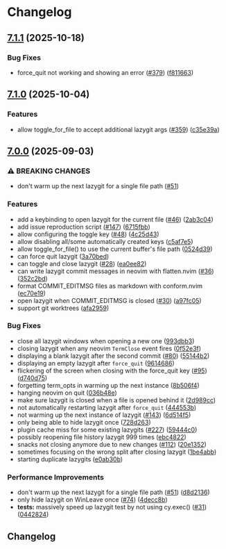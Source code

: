 # Changelog

## [7.1.1](https://github.com/mikavilpas/tsugit.nvim/compare/v7.1.0...v7.1.1) (2025-10-18)


### Bug Fixes

* force_quit not working and showing an error ([#379](https://github.com/mikavilpas/tsugit.nvim/issues/379)) ([f811663](https://github.com/mikavilpas/tsugit.nvim/commit/f811663a60a7aa85b75e2bb2327e1f17482c6ad3))

## [7.1.0](https://github.com/mikavilpas/tsugit.nvim/compare/v7.0.0...v7.1.0) (2025-10-04)


### Features

* allow toggle_for_file to accept additional lazygit args ([#359](https://github.com/mikavilpas/tsugit.nvim/issues/359)) ([c35e39a](https://github.com/mikavilpas/tsugit.nvim/commit/c35e39afcdf4923ce1124f214f9f345f3afcddad))

## [7.0.0](https://github.com/mikavilpas/tsugit.nvim/compare/v6.4.1...v7.0.0) (2025-09-03)


### ⚠ BREAKING CHANGES

* don't warm up the next lazygit for a single file path ([#51](https://github.com/mikavilpas/tsugit.nvim/issues/51))

### Features

* add a keybinding to open lazygit for the current file ([#46](https://github.com/mikavilpas/tsugit.nvim/issues/46)) ([2ab3c04](https://github.com/mikavilpas/tsugit.nvim/commit/2ab3c0401e0466e53c9bf4f77aacaf33b31c5799))
* add issue reproduction script ([#147](https://github.com/mikavilpas/tsugit.nvim/issues/147)) ([6715fbb](https://github.com/mikavilpas/tsugit.nvim/commit/6715fbb5aeb3ccdea1258eca99eaaaeaaa0fe0c5))
* allow configuring the toggle key ([#48](https://github.com/mikavilpas/tsugit.nvim/issues/48)) ([4c25d43](https://github.com/mikavilpas/tsugit.nvim/commit/4c25d43bf25f08fdcbafd0d207868ec72e9241ac))
* allow disabling all/some automatically created keys ([c5af7e5](https://github.com/mikavilpas/tsugit.nvim/commit/c5af7e581341bf575ba29414997c7bfd98dc1571))
* allow toggle_for_file() to use the current buffer's file path ([0524d39](https://github.com/mikavilpas/tsugit.nvim/commit/0524d39c28e64e3cbbd2204e0acfbe812ee32f72))
* can force quit lazygit ([3a70bed](https://github.com/mikavilpas/tsugit.nvim/commit/3a70bed63c967fee9d95d3dc1f293575c7c39dbd))
* can toggle and close lazygit ([#28](https://github.com/mikavilpas/tsugit.nvim/issues/28)) ([ea0ee82](https://github.com/mikavilpas/tsugit.nvim/commit/ea0ee824d652ea097a67906f5903339906dd469b))
* can write lazygit commit messages in neovim with flatten.nvim ([#36](https://github.com/mikavilpas/tsugit.nvim/issues/36)) ([352c2bd](https://github.com/mikavilpas/tsugit.nvim/commit/352c2bda37a1e40b00d7c0235f85221f198526d4))
* format COMMIT_EDITMSG files as markdown with conform.nvim ([ec70e19](https://github.com/mikavilpas/tsugit.nvim/commit/ec70e19ca7fc5a450aa6806c531ac900a8d3d4ac))
* open lazygit when COMMIT_EDITMSG is closed ([#30](https://github.com/mikavilpas/tsugit.nvim/issues/30)) ([a97fc05](https://github.com/mikavilpas/tsugit.nvim/commit/a97fc058e1d56358fd7665e44c362befa582f89b))
* support git worktrees ([afa2959](https://github.com/mikavilpas/tsugit.nvim/commit/afa2959a90b0fbee7b0a95bdc2f3b4302924dedd))


### Bug Fixes

* close all lazygit windows when opening a new one ([993dbb3](https://github.com/mikavilpas/tsugit.nvim/commit/993dbb3cefbc8a786a476eb27653f82228bee668))
* closing lazygit when any neovim `TermClose` event fires ([0f52e3f](https://github.com/mikavilpas/tsugit.nvim/commit/0f52e3f67602b077ce6146d2bfeb926772b0a7b9))
* displaying a blank lazygit after the second commit ([#80](https://github.com/mikavilpas/tsugit.nvim/issues/80)) ([55144b2](https://github.com/mikavilpas/tsugit.nvim/commit/55144b2defa21aa421247730ba043ef42870cfae))
* displaying an empty lazygit after `force_quit` ([9614686](https://github.com/mikavilpas/tsugit.nvim/commit/96146864a0b24abf067e141300ffadede89a04fa))
* flickering of the screen when closing with the force_quit key ([#95](https://github.com/mikavilpas/tsugit.nvim/issues/95)) ([d740d75](https://github.com/mikavilpas/tsugit.nvim/commit/d740d75690c4fc505859ae5a7b94ea6443032faa))
* forgetting term_opts in warming up the next instance ([8b506f4](https://github.com/mikavilpas/tsugit.nvim/commit/8b506f474499c243de0e3d518cd1a61bea78a5ed))
* hanging neovim on quit ([036b48e](https://github.com/mikavilpas/tsugit.nvim/commit/036b48eb9f5ce456473839a4394ab5e0bb9fd8f7))
* make sure lazygit is closed when a file is opened behind it ([2d989cc](https://github.com/mikavilpas/tsugit.nvim/commit/2d989cc9dd68bc8db44eaf49e6d9581b94e1ebe9))
* not automatically restarting lazygit after `force_quit` ([444553b](https://github.com/mikavilpas/tsugit.nvim/commit/444553b0eee004ecda0c4ab2801faebe57a78a4f))
* not warming up the next instance of lazygit ([#143](https://github.com/mikavilpas/tsugit.nvim/issues/143)) ([6d514f5](https://github.com/mikavilpas/tsugit.nvim/commit/6d514f56313d7886ea9699d844a4e77a252d0a9f))
* only being able to hide lazygit once ([728d263](https://github.com/mikavilpas/tsugit.nvim/commit/728d263c83e542d17f263ccb2edeb1436a618b31))
* plugin cache miss for some existing lazygits ([#227](https://github.com/mikavilpas/tsugit.nvim/issues/227)) ([59444c0](https://github.com/mikavilpas/tsugit.nvim/commit/59444c0a2670dd0437a974c29b2b07f6b7b57fc8))
* possibly reopening file history lazygit 999 times ([ebc4822](https://github.com/mikavilpas/tsugit.nvim/commit/ebc4822f9787ee64e67a7b184d9c0c78bf4dc5f7))
* snacks not closing anymore due to new changes ([#112](https://github.com/mikavilpas/tsugit.nvim/issues/112)) ([20e1352](https://github.com/mikavilpas/tsugit.nvim/commit/20e1352654df8ce5ba921d7f80768ac0d979fdfa))
* sometimes focusing on the wrong split after closing lazygit ([1be4abb](https://github.com/mikavilpas/tsugit.nvim/commit/1be4abb08957cd6aad9d3172002e8dfee1615618))
* starting duplicate lazygits ([e0ab30b](https://github.com/mikavilpas/tsugit.nvim/commit/e0ab30b7c733dd4e8e572c98670effdea8a83696))


### Performance Improvements

* don't warm up the next lazygit for a single file path ([#51](https://github.com/mikavilpas/tsugit.nvim/issues/51)) ([d8d2136](https://github.com/mikavilpas/tsugit.nvim/commit/d8d213636e921b6a0fbc0b9713ffcd9955122005))
* only hide lazygit on WinLeave once ([#74](https://github.com/mikavilpas/tsugit.nvim/issues/74)) ([4decc8b](https://github.com/mikavilpas/tsugit.nvim/commit/4decc8b10c3d68cdd2a4bf77d6f732d2b175a5c4))
* **tests:** massively speed up lazygit test by not using cy.exec() ([#31](https://github.com/mikavilpas/tsugit.nvim/issues/31)) ([0442824](https://github.com/mikavilpas/tsugit.nvim/commit/0442824fac0ce7ba514c4dbe8cef384472443d0c))

## Changelog
